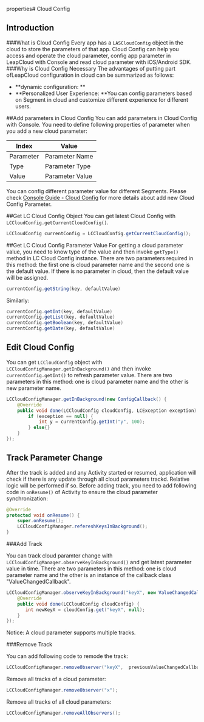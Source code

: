 properties# Cloud Config
## Introduction
###What is Cloud Config
Every app has a `LASCloudConfig` object in the cloud to store the parameters of that app. Cloud Config can help you access and operate the cloud parameter, config app parameter in LeapCloud with Console and read cloud parameter with iOS/Android SDK.
###Why is Cloud Config Necessary
The advantages of putting part ofLeapCloud configuration in cloud can be summarized as follows:

* **dynamic configuration: **
* **Personalized User Experience: **You can config parameters based on Segment in cloud and customize different experience for different users.


##Add parameters in Cloud Config
You can add parameters in Cloud Config with Console. You need to define following properties of parameter when you add a new cloud parameter: 

Index|Value
-------|-------
Parameter|Parameter Name
Type|Parameter Type
Value|Parameter Value

You can config different parameter value for different Segments. Please check [Console Guide - Cloud Config](..) for more details about add new Cloud Config Parameter. 

##Get LC Cloud Config Object
You can get latest Cloud Config with `LCCloudConfig.getCurrentCloudConfig()`.

```java
LCCloudConfig currentConfig = LCCloudConfig.getCurrentCloudConfig();
```

##Get LC Cloud Config Parameter Value
For getting a cloud parameter value, you need to know type of the value and then invoke `getType()` method in LC Cloud Config instance. There are two parameters required in this method: the first one is cloud parameter name and the second one is the default value. If there is no parameter in cloud, then the default value will be assigned. 

```java
currentConfig.getString(key, defaultValue)
```

Similarly:

```java
currentConfig.getInt(key, defaultValue)
currentConfig.getList(key, defaultValue)
currentConfig.getBoolean(key, defaultValue)
currentConfig.getDate(key, defaultValue)
```

## Edit Cloud Config

You can get `LCCloudConfig` object with `LCCloudConfigManager.getInBackground()` and then invoke `currentConfig.getInt()` to refresh parameter value. There are two parameters in this method: one is cloud parameter name and the other is new parameter name.

```java
LCCloudConfigManager.getInBackground(new ConfigCallback() {
    @Override
    public void done(LCCloudConfig cloudConfig, LCException exception) {
        if (exception == null) {
            int y = currentConfig.getInt("y", 100);
        } else{}
    }
});
```

## Track Parameter Change
After the track is added and any Activity started or resumed, application will check if there is any update through all cloud parameters trackd. Relative logic will be performed if so. Before adding track, you need to add following code in `onResume()` of Activity to ensure the cloud parameter synchronization:


```java
@Override
protected void onResume() {
    super.onResume();
    LCCloudConfigManager.refereshKeysInBackground();
}
```

###Add Track

You can track cloud paramter change with `LCCloudConfigManager.observeKeyInBackground()` and get latest parameter value in time. There are two parameters in this method: one is cloud parameter name and the other is an instance of the callback class "ValueChangedCallback".

```java
LCCloudConfigManager.observeKeyInBackground("keyX", new ValueChangedCallback() {
    @Override
    public void done(LCCloudConfig cloudConfig) {
       int newKeyX = cloudConfig.get("keyX", null);
    }
});
```

Notice:
A cloud parameter supports multiple tracks.

###Remove Track

You can add following code to remode the track:

```java
LCCloudConfigManager.removeObserver("keyX",  previousValueChangedCallback);
```

Remove all tracks of a cloud parameter:

```java
LCCloudConfigManager.removeObserver("x");
```

Remove all tracks of all cloud parameters:

```java
LCCloudConfigManager.removeAllObservers();
```

